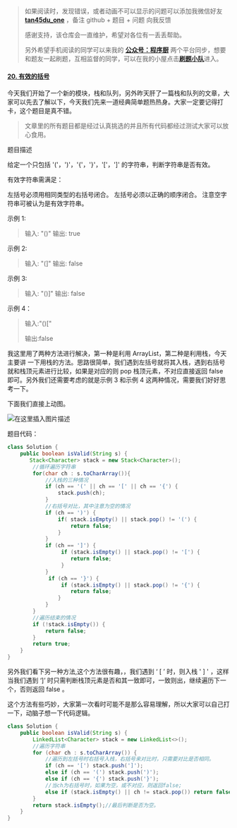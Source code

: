 > 如果阅读时，发现错误，或者动画不可以显示的问题可以添加我微信好友 **[tan45du_one](https://raw.githubusercontent.com/tan45du/tan45du.github.io/master/个人微信.15egrcgqd94w.jpg)** ，备注 github + 题目 + 问题 向我反馈
>
> 感谢支持，该仓库会一直维护，希望对各位有一丢丢帮助。
>
> 另外希望手机阅读的同学可以来我的 <u>[**公众号：程序厨**](https://raw.githubusercontent.com/tan45du/test/master/微信图片_20210320152235.2pthdebvh1c0.png)</u> 两个平台同步，想要和题友一起刷题，互相监督的同学，可以在我的小屋点击<u>[**刷题小队**](https://raw.githubusercontent.com/tan45du/test/master/微信图片_20210320152235.2pthdebvh1c0.png)</u>进入。

#### [20. 有效的括号](https://leetcode-cn.com/problems/valid-parentheses/)

今天我们开始了一个新的模块，栈和队列，另外昨天肝了一篇栈和队列的文章，大家可以先去了解以下，今天我们先来一道经典简单题热热身。大家一定要记得打卡，这个题目是真不错。

> 文章里的所有题目都是经过认真挑选的并且所有代码都经过测试大家可以放心食用。

题目描述

给定一个只包括 '('，')'，'{'，'}'，'['，']' 的字符串，判断字符串是否有效。

有效字符串需满足：

左括号必须用相同类型的右括号闭合。
左括号必须以正确的顺序闭合。
注意空字符串可被认为是有效字符串。

示例 1:

> 输入: "()"
> 输出: true

示例 2:

> 输入: "(]"
> 输出: false

示例 3:

> 输入: "()]"
> 输出: false

示例 4：

> 输入:"()["
>
> 输出:false

我这里用了两种方法进行解决，第一种是利用 ArrayList，第二种是利用栈，今天主要讲 一下用栈的方法。思路很简单，我们遇到左括号就将其入栈，遇到右括号就和栈顶元素进行比较，如果是对应的则 pop 栈顶元素，不对应直接返回 false 即可。另外我们还需要考虑的就是示例 3 和示例 4 这两种情况，需要我们好好思考一下。

下面我们直接上动图。

![在这里插入图片描述](https://img-blog.csdnimg.cn/20210320141414239.gif)

题目代码：

```java
class Solution {
    public boolean isValid(String s) {
       Stack<Character> stack = new Stack<Character>();
        //循环遍历字符串
        for(char ch : s.toCharArray()){
            //入栈的三种情况
            if (ch == '(' || ch == '[' || ch == '{') {
                stack.push(ch);
            }
            //右括号对比，其中注意为空的情况
            if (ch == ')') {
                if( stack.isEmpty() || stack.pop() != '(') {
                    return false;
                }
            }
            if (ch == ']') {
                 if (stack.isEmpty() || stack.pop() != '[') {
                    return false;
                 }
            }
             if (ch == '}') {
                 if (stack.isEmpty() || stack.pop() != '{') {
                    return false;
                }
            }
        }
        //遍历结束的情况
        if (!stack.isEmpty()) {
            return false;
        }
        return true;
    }
}
```

另外我们看下另一种方法,这个方法很有趣，，我们遇到 ‘ [ ’ 时，则入栈 ' ] ' ，这样当我们遇到 ‘]’ 时只需判断栈顶元素是否和其一致即可，一致则出，继续遍历下一个，否则返回 false 。

这个方法有些巧妙，大家第一次看时可能不是那么容易理解，所以大家可以自己打一下，动脑子想一下代码逻辑。

```java
class Solution {
    public boolean isValid(String s) {
        LinkedList<Character> stack = new LinkedList<>();
        //遍历字符串
        for (char ch : s.toCharArray()) {
            //遍历到左括号时右括号入栈，右括号来对比时，只需要对比是否相同。
            if (ch == '[') stack.push(']');
            else if (ch == '(') stack.push(')');
            else if (ch == '{') stack.push('}');
            //当ch为右括号时，如果为空，或不对应，则返回false;
            else if (stack.isEmpty() || ch != stack.pop()) return false;
        }
        return stack.isEmpty();//最后判断是否为空。
    }
}
```

